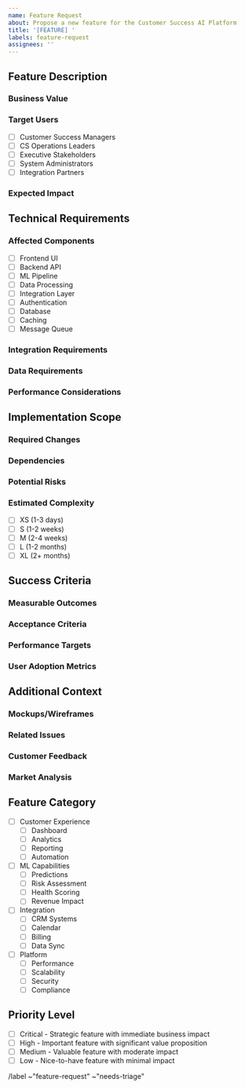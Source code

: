 ```yaml
---
name: Feature Request
about: Propose a new feature for the Customer Success AI Platform
title: '[FEATURE] '
labels: feature-request
assignees: ''
---
```


## Feature Description
<!-- Provide a clear and detailed description of the proposed feature -->

### Business Value
<!-- Explain the business justification and value proposition -->

### Target Users
<!-- Select all that apply -->
- [ ] Customer Success Managers
- [ ] CS Operations Leaders
- [ ] Executive Stakeholders
- [ ] System Administrators
- [ ] Integration Partners

### Expected Impact
<!-- Describe the anticipated impact on system and users -->

## Technical Requirements

### Affected Components
<!-- Select all that apply -->
- [ ] Frontend UI
- [ ] Backend API
- [ ] ML Pipeline
- [ ] Data Processing
- [ ] Integration Layer
- [ ] Authentication
- [ ] Database
- [ ] Caching
- [ ] Message Queue

### Integration Requirements
<!-- List any integration dependencies or requirements -->

### Data Requirements
<!-- Describe data needs, storage, processing requirements -->

### Performance Considerations
<!-- Outline performance requirements and constraints -->

## Implementation Scope

### Required Changes
<!-- List major changes/additions needed -->

### Dependencies
<!-- List dependencies on other features/systems -->

### Potential Risks
<!-- Identify potential risks and challenges -->

### Estimated Complexity
<!-- Select one -->
- [ ] XS (1-3 days)
- [ ] S (1-2 weeks)
- [ ] M (2-4 weeks)
- [ ] L (1-2 months)
- [ ] XL (2+ months)

## Success Criteria

### Measurable Outcomes
<!-- Define quantifiable success metrics -->

### Acceptance Criteria
<!-- List specific acceptance criteria -->

### Performance Targets
<!-- Specify performance requirements -->

### User Adoption Metrics
<!-- Define adoption success metrics -->

## Additional Context
<!-- Optional: Add any other context about the feature request -->

### Mockups/Wireframes
<!-- Optional: Add mockups or wireframes -->

### Related Issues
<!-- Optional: Link related issues/PRs -->

### Customer Feedback
<!-- Optional: Include relevant customer feedback -->

### Market Analysis
<!-- Optional: Add competitive/market analysis -->

## Feature Category
<!-- Select one primary category -->
- [ ] Customer Experience
  - [ ] Dashboard
  - [ ] Analytics
  - [ ] Reporting
  - [ ] Automation
- [ ] ML Capabilities
  - [ ] Predictions
  - [ ] Risk Assessment
  - [ ] Health Scoring
  - [ ] Revenue Impact
- [ ] Integration
  - [ ] CRM Systems
  - [ ] Calendar
  - [ ] Billing
  - [ ] Data Sync
- [ ] Platform
  - [ ] Performance
  - [ ] Scalability
  - [ ] Security
  - [ ] Compliance

## Priority Level
<!-- Select one -->
- [ ] Critical - Strategic feature with immediate business impact
- [ ] High - Important feature with significant value proposition
- [ ] Medium - Valuable feature with moderate impact
- [ ] Low - Nice-to-have feature with minimal impact

<!-- Do not modify below this line -->
/label ~"feature-request" ~"needs-triage"